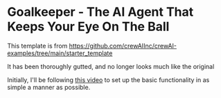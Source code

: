 # Goalkeeper - The AI Agent That Keeps Your Eye On The Ball

This template is from https://github.com/crewAIInc/crewAI-examples/tree/main/starter_template

It has been thoroughly gutted, and no longer looks much like the original

Initially, I'll be following [this video](https://www.youtube.com/watch?v=bZzyPscbtI8) to set up the basic functionality in as simple a manner as possible.
